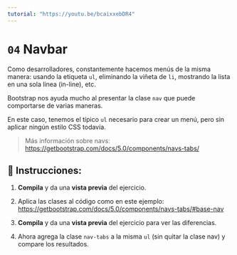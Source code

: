 ```yaml
---
tutorial: "https://youtu.be/bcaixxebDR4"
---
```


# `04` Navbar

Como desarrolladores, constantemente hacemos menús de la misma manera: usando la etiqueta `ul`, eliminando la viñeta de `li`, mostrando la lista en una sola línea (in-line), etc.

Bootstrap nos ayuda mucho al presentar la clase `nav` que puede comportarse de varias maneras.

En este caso, tenemos el típico `ul` necesario para crear un menú, pero sin aplicar ningún estilo CSS todavía.

> Más información sobre navs: https://getbootstrap.com/docs/5.0/components/navs-tabs/


## 📝 Instrucciones:

1. **Compila** y da una **vista previa** del ejercicio.

2. Aplica las clases al código como en este ejemplo: https://getbootstrap.com/docs/5.0/components/navs-tabs/#base-nav

3. **Compila** y da una **vista previa** del ejercicio para ver las diferencias.

4. Ahora agrega la clase `nav-tabs` a la misma `ul` (sin quitar la clase nav) y compare los resultados.

